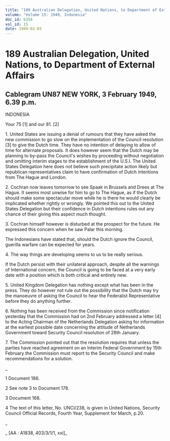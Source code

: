```yaml
---
title: "189 Australian Delegation, United Nations, to Department of External Affairs"
volume: "Volume 15: 1949, Indonesia"
doc_id: 6358
vol_id: 15
date: 1949-02-03
---
```


# 189 Australian Delegation, United Nations, to Department of External Affairs

## Cablegram UN87 NEW YORK, 3 February 1949, 6.39 p.m.

INDONESIA

Your 75 [1] and our 81. [2]

1\. United States are issuing a denial of rumours that they have asked the new commission to go slow on the implementation of the Council resolution [3] to give the Dutch time. They have no intention of delaying to allow of time for alternate proposals. It does however seem that the Dutch may be planning to by-pass the Council's wishes by proceeding without negotiation and omitting interim stages to the establishment of the U.S.I. The United States Delegation here does not believe such precipitate action likely but republican representatives claim to have confirmation of Dutch intentions from The Hague and London.

2\. Cochran now leaves tomorrow to see Spaak in Brussels and Drees at The Hague. It seems most unwise for him to go to The Hague, as if the Dutch should make some spectacular move while he is there he would clearly be implicated whether rightly or wrongly. We pointed this out to the United States Delegation but their confidence in Dutch intentions rules out any chance of their giving this aspect much thought.

3\. Cochran himself however is disturbed at the prospect for the future. He expressed this concern when he saw Palar this morning.

The Indonesians have stated that, should the Dutch ignore the Council, guerilla warfare can be expected for years.

4\. The way things are developing seems to us to be really serious.

If the Dutch persist with their unilateral approach, despite all the warnings of International concern, the Council is going to be faced at a very early date with a position which is both critical and entirely new.

5\. United Kingdom Delegation has nothing except what has been in the press. They do however not rule out the possibility that the Dutch may try the manoeuvre of asking the Council to hear the Federalist Representative before they do anything further.

6\. Nothing has been received from the Commission since notification yesterday that the Commission had on 2nd February addressed a letter [4] to the Acting Chairman of the Netherlands Delegation asking for information at the earliest possible date concerning the attitude of Netherlands Government toward Security Council resolution of 28th January.

7\. The Commission pointed out that the resolution requires that unless the parties have reached agreement on an Interim Federal Government by 15th February the Commission must report to the Security Council and make recommendations for a solution.

_

1 Document 186.

2 See note 3 to Document 178.

3 Document 168.

4 The text of this letter, No. UNCI/238, is given in United Nations, Security Council Official Records, Fourth Year, Supplement for March, p.20.

_

_ [AA : A1838, 403/3/1/1, xxi]_
